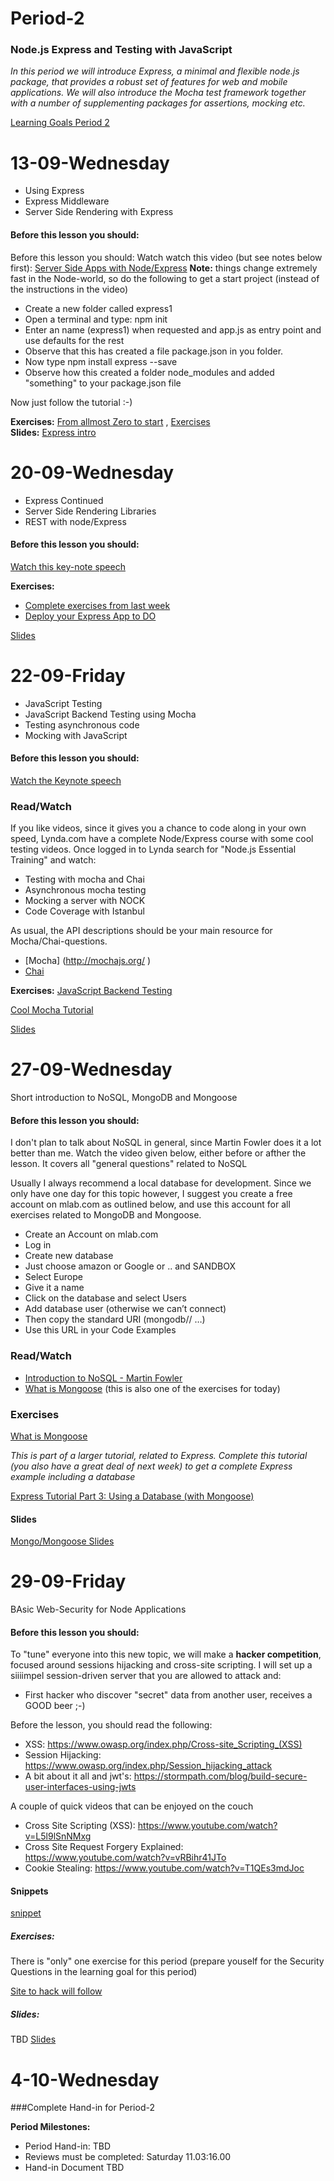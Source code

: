 # Period-2  
### Node.js Express and Testing with JavaScript   

*In this period we will introduce Express, a minimal and flexible node.js package, that provides a robust set of features for web and mobile applications. We will also introduce the Mocha test framework together with a number of supplementing packages for assertions, mocking etc.*

[Learning Goals Period 2](https://docs.google.com/document/d/19_PQi8gEQeoRmTqndb6jd87iSihU8HRW0koIH8nEES8/edit)

# **13-09-Wednesday** 
* Using Express
* Express Middleware
* Server Side Rendering with Express


#### Before this lesson you should:

Before this lesson you should:
Watch watch this video (but see notes below first): [Server Side Apps with Node/Express](https://www.youtube.com/watch?v=QseHOX-5nJQ)
**Note:** things change extremely fast in the Node-world, so do the following to get a start project (instead of the instructions in the video)
* Create a new folder called express1
* Open a terminal and type:  npm init
* Enter an name (express1) when requested and app.js as entry point and use defaults for the rest
* Observe that this has created a file package.json in you folder.
* Now type npm install express --save
* Observe how this created a folder node_modules and added "something" to your package.json file
 
Now just follow the tutorial :-)


**Exercises:** [From allmost Zero to start](https://docs.google.com/document/d/12AKRDn-PGH4mkBuKgVpKxqXAw33R5x9DX-QrIHzaPAY) , [Exercises](https://docs.google.com/document/d/1-Bu_FC___DM9tS8fugsLe4EnwjPs4OSYCe6PMsCVE2Y/edit?usp=sharing)   
**Slides:** [Express intro](http://slides.mydemos.dk/express1/express1.html)

# **20-09-Wednesday**
* Express Continued
* Server Side Rendering Libraries
* REST with node/Express

#### Before this lesson you should:
[Watch this key-note speech](http://expressjs.com/)

**Exercises:**
* [Complete exercises from last week](https://docs.google.com/document/d/1-Bu_FC___DM9tS8fugsLe4EnwjPs4OSYCe6PMsCVE2Y/edit?usp=sharing)
* [Deploy your Express App to DO](https://docs.google.com/document/d/1wPaS9vSoMQNbSR5KTSro7CXt2yfQzm2s9cPM3ZCvmTg/edit?usp=sharing)

[Slides](http://slides.mydemos.dk/rest/rest.html)

# **22-09-Friday**
* JavaScript Testing
* JavaScript Backend Testing using Mocha
* Testing asynchronous code
* Mocking with JavaScript

#### Before this lesson you should:
[Watch the Keynote speech](http://expressjs.com/)

### Read/Watch
If you like videos, since it gives you a chance to code along in your own speed, Lynda.com have a complete Node/Express course with some cool testing videos. 
Once logged in to Lynda search for "Node.js Essential Training" and watch:
* Testing with mocha and Chai
*	Asynchronous mocha testing
*	Mocking a server with NOCK
*	Code Coverage with Istanbul

As usual, the API descriptions should be your main resource for Mocha/Chai-questions.
*	[Mocha] (http://mochajs.org/ )
* [Chai](http://chaijs.com/api/bdd/#method_throw)


**Exercises:** [JavaScript Backend Testing](https://docs.google.com/document/d/1JyQ4Qgdori9QYZ8Pfjp5x7P5vIGImx0Byc4pNrG9DXA/edit?usp=sharing)

[Cool Mocha Tutorial](https://semaphoreci.com/community/tutorials/getting-started-with-node-js-and-mocha)

[Slides](http://slides.mydemos.dk/test1/unitTestingBackend.html#1)


# **27-09-Wednesday**
Short introduction to NoSQL, MongoDB and Mongoose

#### Before this lesson you should:
I don't plan to talk about NoSQL in general, since Martin Fowler does it a lot better than me. Watch the video given below, either before or afther the lesson. It covers all "general questions" related to NoSQL

Usually I always recommend a local database for development. Since we only have one day for this topic however, I suggest you create a free account on mlab.com as outlined below, and use this account for all exercises related to MongoDB and Mongoose.
- Create an Account on mlab.com
- Log in
- Create new database
- Just choose amazon or Google or .. and SANDBOX
- Select Europe
- Give it a name
- Click on the database and select Users
- Add database user (otherwise we can’t connect)
- Then copy the standard URI (mongodb// …)
- Use this URL in your Code Examples

### Read/Watch
- [Introduction to NoSQL - Martin Fowler](https://www.youtube.com/watch?v=qI_g07C_Q5I)
- [What is Mongoose](https://scotch.io/tutorials/using-mongoosejs-in-node-js-and-mongodb-applications) (this is also one of the exercises for today)

### Exercises
 [What is Mongoose](https://scotch.io/tutorials/using-mongoosejs-in-node-js-and-mongodb-applications)
 
 *This is part of a larger tutorial, related to Express. Complete this tutorial (you also have a great deal of next week) to get a complete Express example including a database*
 
 [Express Tutorial Part 3: Using a Database (with Mongoose)](https://developer.mozilla.org/en-US/docs/Learn/Server-side/Express_Nodejs/mongoose#Mongoose_primer)

#### Slides
[Mongo/Mongoose Slides](http://slides.mydemos.dk/noSQL/mongo_mongoose.html)

# **29-09-Friday**
BAsic Web-Security for Node Applications

#### Before this lesson you should:
To "tune" everyone into this new topic, we will make a **hacker competition**, focused around sessions hijacking and cross-site scripting. I will set up a siiiimpel session-driven server that you are allowed to attack and:

- First hacker who discover "secret" data from another user,  receives a GOOD beer ;-)

Before the lesson, you should read the following:

- XSS: https://www.owasp.org/index.php/Cross-site_Scripting_(XSS)
- Session Hijacking: https://www.owasp.org/index.php/Session_hijacking_attack
- A bit about it all and jwt's: https://stormpath.com/blog/build-secure-user-interfaces-using-jwts

A couple of quick videos that can be enjoyed on the couch

- Cross Site Scripting (XSS): https://www.youtube.com/watch?v=L5l9lSnNMxg
- Cross Site Request Forgery Explained: https://www.youtube.com/watch?v=vRBihr41JTo
- Cookie Stealing: https://www.youtube.com/watch?v=T1QEs3mdJoc

#### Snippets

[snippet](https://docs.google.com/document/d/1LIDVt8stIi770lm9xzgiawvOOrCQR3VHgqqBj6UEkeU/edit?usp=sharing)

##### Exercises:
There is "only" one exercise for this period (prepare youself for the Security Questions in the learning goal for this period)


[Site to hack will follow](#)

##### Slides:
TBD
[Slides](#)

# **4-10-Wednesday**
###Complete Hand-in for Period-2

**Period Milestones:**
* Period Hand-in: TBD
* Reviews must be completed: Saturday 11.03:16.00
* Hand-in Document TBD

